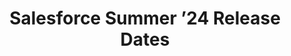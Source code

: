 ---
title: Salesforce Summer ’24 Release Dates
description: Mark your calendars now so you don’t miss out on the Salesforce Summer ’24 Release!.
thumbnail:
    url: /img/1_qO_Wfwmkj1A35k1QyOxFMA.png
    author: Chris Stegall
actions:
  get-started:
    url: "/post/summer-24-release-highlights-dates-you-don-t-want-to-miss/"
    title: "Read more"
    icon: "fas book-open"
---